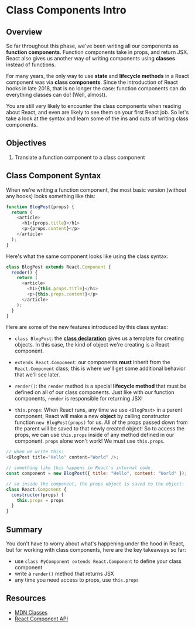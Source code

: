 # Class Components Intro

## Overview

So far throughout this phase, we've been writing all our components as
**function components**. Function components take in props, and return JSX.
React also gives us another way of writing components using **classes** instead
of functions.

For many years, the only way to use **state** and **lifecycle methods** in a
React component was via **class components**. Since the introduction of React
hooks in late 2018, that is no longer the case: function components can do
everything classes can do! (Well, almost).

You are still very likely to encounter the class components when reading about
React, and even are likely to see them on your first React job. So let's take a
look at the syntax and learn some of the ins and outs of writing class
components.

## Objectives

1. Translate a function component to a class component

## Class Component Syntax

When we're writing a function component, the most basic version (without any
hooks) looks something like this:

```js
function BlogPost(props) {
  return (
    <article>
      <h1>{props.title}</h1>
      <p>{props.content}</p>
    </article>
  );
}
```

Here's what the same component looks like using the class syntax:

```js
class BlogPost extends React.Component {
  render() {
    return (
      <article>
        <h1>{this.props.title}</h1>
        <p>{this.props.content}</p>
      </article>
    );
  }
}
```

Here are some of the new features introduced by this class syntax:

- `class BlogPost`: the [**class declaration**][classes] gives us a template for
  creating objects. In this case, the kind of object we're creating is a React
  component.

- `extends React.Component`: our components **must** inherit from the
  `React.Component` class; this is where we'll get some additional behavior that
  we'll see later.

- `render()`: the `render` method is a special **lifecycle method** that must be
  defined on all of our class components. Just like with our function components, `render` is responsible for returning JSX!

- `this.props`: When React runs, any time we use `<BlogPost>` in a parent
  component, React will make a new **object** by calling constructor function
  `new BlogPost(props)` for us. All of the props passed down from the parent
  will be saved to that newly created object! So to access the props, we can use
  `this.props` inside of any method defined in our component. `props` alone
  won't work! We must use `this.props`.

```js
// when we write this:
<BlogPost title="Hello" content="World" />;

// something like this happens in React's internal code
const component = new BlogPost({ title: "Hello", content: "World" });

// so inside the component, the props object is saved to the object:
class React.Component {
  constructor(props) {
    this.props = props
  }
}
```

## Summary

You don't have to worry about what's happening under the hood in React, but for working with class components, here are the key takeaways so far:

- use `class MyComponent extends React.Component` to define your class component
- write a `render()` method that returns JSX
- any time you need access to props, use `this.props`

## Resources

- [MDN Classes][classes]
- [React Component API](https://reactjs.org/docs/react-component.html)

[classes]: https://developer.mozilla.org/en-US/docs/Web/JavaScript/Reference/Classes
